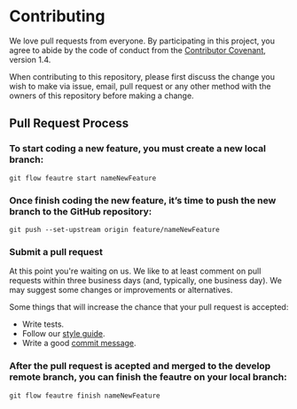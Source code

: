 # Contributing

We love pull requests from everyone. By participating in this project, you agree to abide by the code of conduct from the [Contributor Covenant], version 1.4. 

[Contributor Covenant]: http://contributor-covenant.org/version/1/4

When contributing to this repository, please first discuss the change you wish to make via issue, email, pull request or any other method with the owners of this repository before making a change.

## Pull Request Process

### To start coding a new feature, you must create a new local branch:

    git flow feautre start nameNewFeature

### Once finish coding the new feature, it’s time to push the new branch to the GitHub repository:

    git push --set-upstream origin feature/nameNewFeature

### Submit a pull request

At this point you're waiting on us. We like to at least comment on pull requests within three business days (and, typically, one business day). We may suggest some changes or improvements or alternatives.

Some things that will increase the chance that your pull request is accepted:

* Write tests.
* Follow our [style guide].
* Write a good [commit message].

[style guide]: https://github.com/airbnb/javascript/tree/master/react
[commit message]: http://tbaggery.com/2008/04/19/a-note-about-git-commit-messages.html

### After the pull request is acepted and merged to the develop remote branch, you can finish the feautre on your local branch:

    git flow feautre finish nameNewFeature
